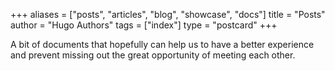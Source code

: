 +++
aliases = ["posts", "articles", "blog", "showcase", "docs"]
title = "Posts"
author = "Hugo Authors"
tags = ["index"]
type = "postcard"
+++

A bit of documents that hopefully can help us to have a better experience and prevent missing out the great opportunity of meeting each other.

